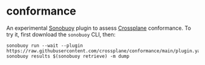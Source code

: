 # conformance

An experimental [Sonobuoy] plugin to assess [Crossplane] conformance. To try it,
first download the `sonobuoy` CLI, then:

```console
sonobuoy run --wait --plugin https://raw.githubusercontent.com/crossplane/conformance/main/plugin.yaml
sonobuoy results $(sonobuoy retrieve) -m dump
```

[sonobuoy]: https://sonobuoy.io/
[crossplane]: https://crossplane.io/
